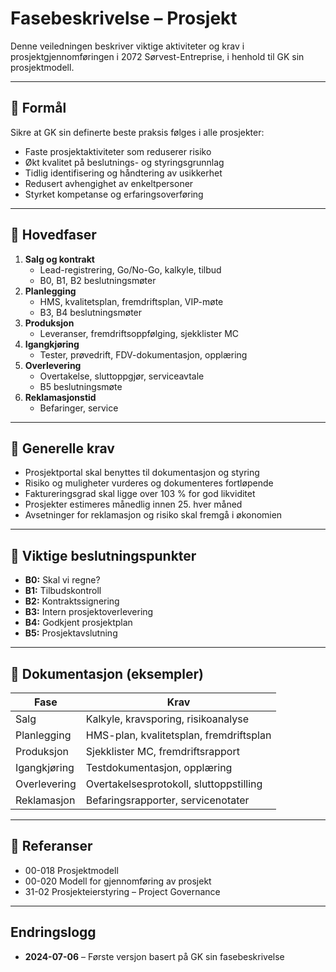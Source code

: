 # Fasebeskrivelse – Prosjekt

Denne veiledningen beskriver viktige aktiviteter og krav i prosjektgjennomføringen i 2072 Sørvest-Entreprise, i henhold til GK sin prosjektmodell.

---

## 🎯 Formål
Sikre at GK sin definerte beste praksis følges i alle prosjekter:
- Faste prosjektaktiviteter som reduserer risiko
- Økt kvalitet på beslutnings- og styringsgrunnlag
- Tidlig identifisering og håndtering av usikkerhet
- Redusert avhengighet av enkeltpersoner
- Styrket kompetanse og erfaringsoverføring

---

## 📌 Hovedfaser
1. **Salg og kontrakt**
   - Lead-registrering, Go/No-Go, kalkyle, tilbud
   - B0, B1, B2 beslutningsmøter
2. **Planlegging**
   - HMS, kvalitetsplan, fremdriftsplan, VIP-møte
   - B3, B4 beslutningsmøter
3. **Produksjon**
   - Leveranser, fremdriftsoppfølging, sjekklister MC
4. **Igangkjøring**
   - Tester, prøvedrift, FDV-dokumentasjon, opplæring
5. **Overlevering**
   - Overtakelse, sluttoppgjør, serviceavtale
   - B5 beslutningsmøte
6. **Reklamasjonstid**
   - Befaringer, service

---

## 📌 Generelle krav
- Prosjektportal skal benyttes til dokumentasjon og styring
- Risiko og muligheter vurderes og dokumenteres fortløpende
- Faktureringsgrad skal ligge over 103 % for god likviditet
- Prosjekter estimeres månedlig innen 25. hver måned
- Avsetninger for reklamasjon og risiko skal fremgå i økonomien

---

## 📎 Viktige beslutningspunkter
- **B0:** Skal vi regne?
- **B1:** Tilbudskontroll
- **B2:** Kontraktssignering
- **B3:** Intern prosjektoverlevering
- **B4:** Godkjent prosjektplan
- **B5:** Prosjektavslutning

---

## 📝 Dokumentasjon (eksempler)
| Fase | Krav |
|-------|-------|
| Salg | Kalkyle, kravsporing, risikoanalyse |
| Planlegging | HMS-plan, kvalitetsplan, fremdriftsplan |
| Produksjon | Sjekklister MC, fremdriftsrapport |
| Igangkjøring | Testdokumentasjon, opplæring |
| Overlevering | Overtakelsesprotokoll, sluttoppstilling |
| Reklamasjon | Befaringsrapporter, servicenotater |

---

## 📌 Referanser
- 00-018 Prosjektmodell
- 00-020 Modell for gjennomføring av prosjekt
- 31-02 Prosjekteierstyring – Project Governance

---

## Endringslogg
- **2024-07-06** – Første versjon basert på GK sin fasebeskrivelse
